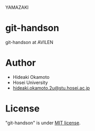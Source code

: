 YAMAZAKI
# git-handson
git-handson at AVILEN

# Author
* Hideaki Okamoto
* Hosei University
* hideaki.okamoto.2u@stu.hosei.ac.jp

# License
"git-handson" is under [MIT license](https://en.wikipedia.org/wiki/MIT_License).
